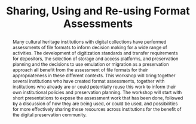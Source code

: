 ---
abstract: Many cultural heritage institutions with digital collections have performed
  assessments of file formats to inform decision making for a wide range of activities.
  The development of digitization standards and transfer requirements for depositors,
  the selection of storage and access platforms, and preservation planning and the
  decisions to use emulation or migration as a preservation approach all benefit from
  the assessment of file formats for their appropriateness in these different contexts.
  This workshop will bring together several institutions who have created format assessments,
  together with institutions who already are or could potentially reuse this work
  to inform their own institutional policies and preservation planning. The workshop
  will start with short presentations to expose the assessment work that has been
  done, followed by a discussion of how they are being used, or could be used, and
  possibilities for more effectively sharing these resources across institutions for
  the benefit of the digital preservation community.
creators:
- Goethals, Andrea
- Wheatley, Paul
- Gattuso, Jay
- De Vorsey, Kevin L.
- Day, Michael
- Murray, Kate
date: null
document_url: https://services.phaidra.univie.ac.at/api/object/o:502820/download
grand_parent: iPRES
institutions: []
keywords: []
landing_page_url: https://phaidra.univie.ac.at/o:502820
language: eng
layout: publication
license: CC BY-NC-SA 3.0 AT
notes_url: null
parent: iPRES 2016
presentation_url: null
publication_type: workshop
size: 113027
source_name: iPRES
title: Sharing, Using and Re-using Format Assessments
year: 2016
---